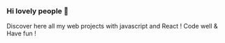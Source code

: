 ### Hi lovely people 🥰

Discover here all my web projects with javascript and React ! Code well & Have fun !
